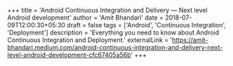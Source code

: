+++
title = 'Android Continuous Integration and Delivery — Next level Android development'
author = 'Amit Bhandari'
date = 2018-07-09T12:00:30+05:30
draft = false
tags = ['Android', 'Continuous Integration', 'Deployment']
description = 'Everything you need to know about Android Continuous Integration and Deployment.'
externalLink = 'https://amit-bhandari.medium.com/android-continuous-integration-and-delivery-next-level-android-development-cfc67405a56b'
+++